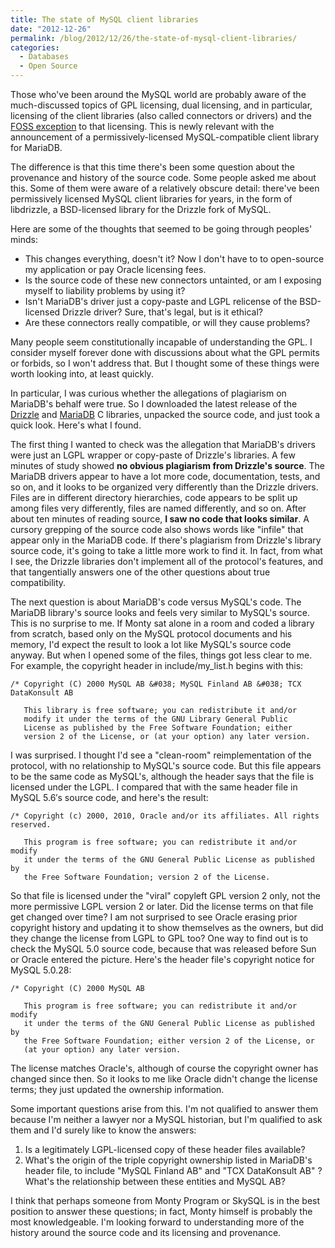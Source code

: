 ```yaml
---
title: The state of MySQL client libraries
date: "2012-12-26"
permalink: /blog/2012/12/26/the-state-of-mysql-client-libraries/
categories:
  - Databases
  - Open Source
---
```

Those who've been around the MySQL world are probably aware of the much-discussed topics of GPL licensing, dual licensing, and in particular, licensing of the client libraries (also called connectors or drivers) and the [FOSS exception][1] to that licensing. This is newly relevant with the announcement of a permissively-licensed MySQL-compatible client library for MariaDB.

The difference is that this time there's been some question about the provenance and history of the source code. Some people asked me about this. Some of them were aware of a relatively obscure detail: there've been permissively licensed MySQL client libraries for years, in the form of libdrizzle, a BSD-licensed library for the Drizzle fork of MySQL.

Here are some of the thoughts that seemed to be going through peoples' minds:

*   This changes everything, doesn't it? Now I don't have to to open-source my application or pay Oracle licensing fees.
*   Is the source code of these new connectors untainted, or am I exposing myself to liability problems by using it?
*   Isn't MariaDB's driver just a copy-paste and LGPL relicense of the BSD-licensed Drizzle driver? Sure, that's legal, but is it ethical?
*   Are these connectors really compatible, or will they cause problems?

Many people seem constitutionally incapable of understanding the GPL. I consider myself forever done with discussions about what the GPL permits or forbids, so I won't address that. But I thought some of these things were worth looking into, at least quickly.

In particular, I was curious whether the allegations of plagiarism on MariaDB's behalf were true. So I downloaded the latest release of the [Drizzle][2] and [MariaDB][3] C libraries, unpacked the source code, and just took a quick look. Here's what I found.

The first thing I wanted to check was the allegation that MariaDB's drivers were just an LGPL wrapper or copy-paste of Drizzle's libraries. A few minutes of study showed **no obvious plagiarism from Drizzle's source**. The MariaDB drivers appear to have a lot more code, documentation, tests, and so on, and it looks to be organized very differently than the Drizzle drivers. Files are in different directory hierarchies, code appears to be split up among files very differently, files are named differently, and so on. After about ten minutes of reading source, **I saw no code that looks similar**. A cursory grepping of the source code also shows words like "infile" that appear only in the MariaDB code. If there's plagiarism from Drizzle's library source code, it's going to take a little more work to find it. In fact, from what I see, the Drizzle libraries don't implement all of the protocol's features, and that tangentially answers one of the other questions about true compatibility.

The next question is about MariaDB's code versus MySQL's code. The MariaDB library's source looks and feels very similar to MySQL's source. This is no surprise to me. If Monty sat alone in a room and coded a library from scratch, based only on the MySQL protocol documents and his memory, I'd expect the result to look a lot like MySQL's source code anyway. But when I opened some of the files, things got less clear to me. For example, the copyright header in include/my_list.h begins with this:

    /* Copyright (C) 2000 MySQL AB &#038; MySQL Finland AB &#038; TCX DataKonsult AB
       
       This library is free software; you can redistribute it and/or
       modify it under the terms of the GNU Library General Public
       License as published by the Free Software Foundation; either
       version 2 of the License, or (at your option) any later version.

I was surprised. I thought I'd see a "clean-room" reimplementation of the protocol, with no relationship to MySQL's source code. But this file appears to be the same code as MySQL's, although the header says that the file is licensed under the LGPL. I compared that with the same header file in MySQL 5.6&#8242;s source code, and here's the result:

    /* Copyright (c) 2000, 2010, Oracle and/or its affiliates. All rights reserved.
    
       This program is free software; you can redistribute it and/or modify
       it under the terms of the GNU General Public License as published by
       the Free Software Foundation; version 2 of the License.

So that file is licensed under the "viral" copyleft GPL version 2 only, not the more permissive LGPL version 2 or later. Did the license terms on that file get changed over time? I am not surprised to see Oracle erasing prior copyright history and updating it to show themselves as the owners, but did they change the license from LGPL to GPL too? One way to find out is to check the MySQL 5.0 source code, because that was released before Sun or Oracle entered the picture. Here's the header file's copyright notice for MySQL 5.0.28:

    /* Copyright (C) 2000 MySQL AB
    
       This program is free software; you can redistribute it and/or modify
       it under the terms of the GNU General Public License as published by
       the Free Software Foundation; either version 2 of the License, or
       (at your option) any later version.

The license matches Oracle's, although of course the copyright owner has changed since then. So it looks to me like Oracle didn't change the license terms; they just updated the ownership information.

Some important questions arise from this. I'm not qualified to answer them because I'm neither a lawyer nor a MySQL historian, but I'm qualified to ask them and I'd surely like to know the answers:

1.  Is a legitimately LGPL-licensed copy of these header files available?
2.  What's the origin of the triple copyright ownership listed in MariaDB's header file, to include "MySQL Finland AB" and "TCX DataKonsult AB" ? What's the relationship between these entities and MySQL AB?

I think that perhaps someone from Monty Program or SkySQL is in the best position to answer these questions; in fact, Monty himself is probably the most knowledgeable. I'm looking forward to understanding more of the history around the source code and its licensing and provenance.

 [1]: http://www.mysql.com/about/legal/licensing/foss-exception/
 [2]: https://launchpad.net/libdrizzle/+download
 [3]: http://www.skysql.com/downloads/connectors/c
